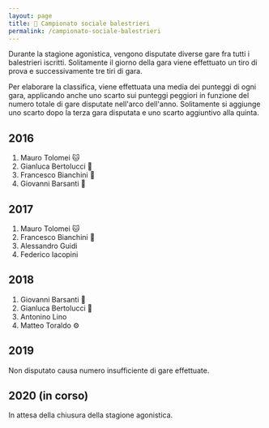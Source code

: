 ```yaml
---
layout: page
title: 🎯 Campionato sociale balestrieri
permalink: /campionato-sociale-balestrieri
---
```


Durante la stagione agonistica, vengono disputate diverse gare fra tutti i
balestrieri iscritti. Solitamente il giorno della gara viene effettuato un tiro
di prova e successivamente tre tiri di gara.

Per elaborare la classifica, viene effettuata una media dei punteggi di ogni
gara, applicando anche uno scarto sui punteggi peggiori in funzione del numero
totale di gare disputate nell'arco dell'anno. Solitamente si aggiunge uno scarto
dopo la terza gara disputata e uno scarto aggiuntivo alla quinta.

## 2016

1. Mauro Tolomei 🐱
2. Gianluca Bertolucci 🐗
3. Francesco Bianchini 🧱
4. Giovanni Barsanti 🍷

## 2017

1. Mauro Tolomei 🐱
2. Francesco Bianchini 🧱
3. Alessandro Guidi
4. Federico Iacopini

## 2018

1. Giovanni Barsanti 🍷
2. Gianluca Bertolucci 🐗
3. Antonino Lino
4. Matteo Toraldo ⚙️

## 2019

Non disputato causa numero insufficiente di gare effettuate.

## 2020 (in corso)

In attesa della chiusura della stagione agonistica.

